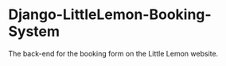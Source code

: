 # Django-LittleLemon-Booking-System
The back-end for the booking form on the Little Lemon website. 
